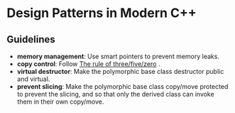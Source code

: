# Design Patterns in Modern C++

## Guidelines

- **memory management**: Use smart pointers to prevent memory leaks.
- **copy control**: Follow [The rule of three/five/zero](https://github.com/ltimaginea/Cpp-Primer/blob/main/CppPrimer/Content/Ch13_CopyControl/Ch13_01_The_rule_of_three_five_zero.md) .
- **virtual destructor**: Make the polymorphic base class destructor public and virtual.
- **prevent slicing**: Make the polymorphic base class copy/move protected to prevent the slicing, and so that only the derived class can invoke them in their own copy/move.
